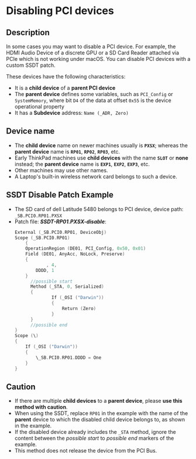 # Disabling PCI devices

## Description

In some cases you may want to disable a PCI device. For example, the HDMI Audio Device of a discrete GPU or a SD Card Reader attached via PCIe which is not working under macOS. You can disable PCI devices with a custom SSDT patch.

These devices have the following characteristics:

- It is a **child device** of a **parent PCI device**
- The **parent device** defines some variables, such as `PCI_Config` or `SystemMemory`, where bit `D4` of the data at offset `0x55` is the device operational property
- It has a **Subdevice** address: `Name (_ADR, Zero)`  

## Device name

- The **child device** name on newer machines usually is **`PXSX`**; whereas the **parent device** name is **`RP01`**, **`RP02`**, **`RP03`**, etc.
- Early ThinkPad machines use **child devices** with the name **`SLOT`** or **none** instead; the **parent device** name is **`EXP1`**, **`EXP2`**, **`EXP3`**, etc.
- Other machines may use other names.
- A Laptop's built-in wireless network card belongs to such a device.

## SSDT Disable Patch Example

- The SD card of dell Latitude 5480 belongs to PCI device, device path: `_SB.PCI0.RP01.PXSX`
- Patch file: ***SSDT-RP01.PXSX-disable***:
  ```swift
  External (_SB.PCI0.RP01, DeviceObj)
  Scope (_SB.PCI0.RP01)
      {
      OperationRegion (DE01, PCI_Config, 0x50, 0x01)
      Field (DE01, AnyAcc, NoLock, Preserve)
      {
              , 4,
          DDDD, 1
      }
  		//possible start
  		Method (_STA, 0, Serialized)
  		{
  				If (_OSI ("Darwin"))
  				{
  					Return (Zero)
  				}
  		}
  		//possible end
  }  
  Scope (\)
  {
      If (_OSI ("Darwin"))
      {
          \_SB.PCI0.RP01.DDDD = One
      }
  }
  ```

## Caution

- If there are multiple **child devices** to a **parent device**, please **use this method with caution**.
- When using the SSDT, replace `RP01` in the example with the name of the **parent** device to which the disabled child device belongs to, as shown in the example.
- If the disabled device already includes the `_STA` method, ignore the content between the *possible start* to *possible end* markers of the example.
- This method does not release the device from the PCI Bus.

